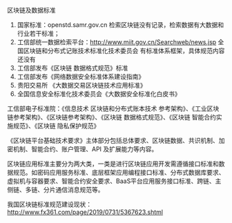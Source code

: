 区块链及数据标准

1. 国家标准：openstd.samr.gov.cn 检索区块链没有记录，检索数据有大数据和行业若干标准；
2. 工信部统一数据检索平台：http://www.miit.gov.cn/Searchweb/news.jsp 全国区块链和分布式记账技术标准化技术委员会 有标准体系框架，具体规范内容还没有
3. 工信部发布《区块链 数据格式规范》标准
4. 工信部发布《网络数据安全标准体系建设指南》
5. 贵阳交易所 《大数据交易区块链技术应用标准》
6. 全国信息安全标准化技术委员会《大数据安全标准化白皮书》

工信部电子标准院：《信息技术 区块链和分布式账本技术 参考架构》、《工业区块链参考架构》、《区块链参考架构》、《区块链 数据格式规范》、《区块链 智能合约实施规范》、《区块链 隐私保护规范》

《区块链平台基础技术要求》主体部分包括总体要求、区块链数据、共识机制、加密机制、智能合约、账户管理、API 及扩展能力等内容。

区块链应用标准主要分为两大类，一类是进行区块链应用开发需遵循接口标准和数据规范。如密码应用服务标准、底层框架应用编程接口标准、分布式数据库要求、虚拟机与容器要求、智能合约安全要求、BaaS平台应用服务接口标准、跨链、主侧链、多链、分片通信消息规范等。

我国区块链标准规范建设现状： http://www.fx361.com/page/2019/0731/5367623.shtml

